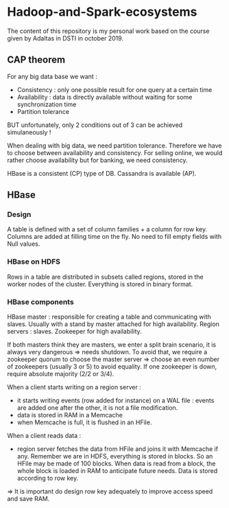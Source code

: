 # Hadoop-and-Spark-ecosystems

The content of this repository is my personal work based on the course given by Adaltas in DSTI in october 2019.

## CAP theorem
For any big data base we want :
- Consistency : only one possible result for one query at a certain time
- Availability : data is directly available without waiting for some synchronization time
- Partition tolerance

BUT unfortunately, only 2 conditions out of 3 can be achieved simulaneously !

When dealing with big data, we need partition tolerance. Therefore we have to choose between availability and consistency.
For selling online, we would rather choose availability but for banking, we need consistency.

HBase is a consistent (CP) type of DB. Cassandra is available (AP).

## HBase
### Design
A table is defined with a set of column families + a column for row key.
Columns are added at filling time on the fly.
No need to fill empty fields with Null values.

### HBase on HDFS
Rows in a table are distributed in subsets called regions, stored in the worker nodes of the cluster.
Everything is stored in binary format.

### HBase components
HBase master : responsible for creating a table and communicating with slaves. Usually with a stand by master attached for high availability.
Region servers : slaves.
Zookeeper for high availability.

If both masters think they are masters, we enter a split brain scenario, it is always very dangerous => needs shutdown.
To avoid that, we require a zookeeper quorum to choose the master server => choose an even number of zookeepers (usually 3 or 5) to avoid equality. If one zookeeper is down, require absolute majority (2/2 or 3/4).

When a client starts writing on a region server :
- it starts writing events (row added for instance) on a WAL file : events are added one after the other, it is not a file modification.
- data is stored in RAM in a Memcache
- when Memcache is full, it is flushed in an HFile.

When a client reads data :
- region server fetches the data from HFile and joins it with Memcache if any.
Remember we are in HDFS, everything is stored in blocks. So an HFile may be made of 100 blocks.
When data is read from a block, the whole block is loaded in RAM to anticipate future needs.
Data is stored according to row key.

=> It is important do design row key adequately to improve access speed and save RAM. 
